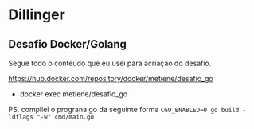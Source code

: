 # Dillinger
## Desafio Docker/Golang

Segue todo o conteúdo que eu usei para acriação do desafio.

https://hub.docker.com/repository/docker/metiene/desafio_go

- docker exec metiene/desafio_go

PS. compilei o prograna go da seguinte forma `CGO_ENABLED=0 go build -ldflags "-w" cmd/main.go`
